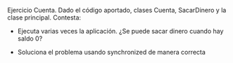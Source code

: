 Ejercicio Cuenta. Dado el código aportado, clases Cuenta, SacarDinero  y la clase principal. Contesta:
- Ejecuta varias veces la aplicación. ¿Se puede sacar dinero cuando hay saldo 0?
* Soluciona el problema usando synchronized de manera correcta
